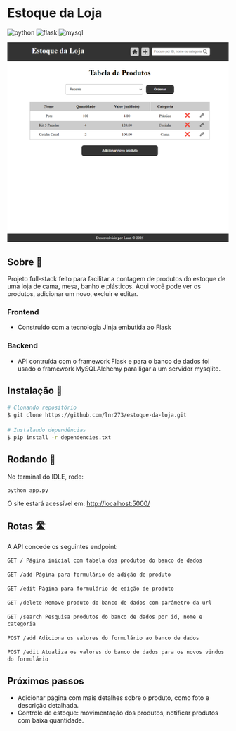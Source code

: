 # Estoque da Loja
![python](https://img.shields.io/badge/Python-3776AB?style=for-the-badge&logo=python&logoColor=white)
![flask](https://img.shields.io/badge/Flask-000000?style=for-the-badge&logo=flask&logoColor=white)
![mysql](https://img.shields.io/badge/MySQL-4B7B9F?style=for-the-badge&logo=mysql&logoColor=white)

![imagem da home page](static/images/estoque-home-page.png)

## Sobre 📝
Projeto full-stack feito para facilitar a contagem de produtos do estoque de uma loja de cama, mesa, banho e plásticos. Aqui você pode ver os produtos, adicionar um novo, excluir e editar.

### Frontend
- Construído com a tecnologia Jinja embutida ao Flask

### Backend
- API contruída com o framework Flask e para o banco de dados foi usado o framework MySQLAlchemy para ligar a um servidor mysqlite.

## Instalação 🚀
```bash
# Clonando repositório
$ git clone https://github.com/lnr273/estoque-da-loja.git

# Instalando dependências
$ pip install -r dependencies.txt 
```

## Rodando 🤖
No terminal do IDLE, rode:
```
python app.py
```
O site estará acessível em: [http://localhost:5000/](http://localhost:5000/) 

## Rotas 🛣️
A API concede os seguintes endpoint:
```
GET / Página inicial com tabela dos produtos do banco de dados

GET /add Página para formulário de adição de produto

GET /edit Página para formulário de edição de produto

GET /delete Remove produto do banco de dados com parâmetro da url

GET /search Pesquisa produtos do banco de dados por id, nome e categoria

POST /add Adiciona os valores do formulário ao banco de dados

POST /edit Atualiza os valores do banco de dados para os novos vindos do formulário
```

## Próximos passos
- Adicionar página com mais detalhes sobre o produto, como foto e descrição detalhada.
- Controle de estoque: movimentação dos produtos, notificar produtos com baixa quantidade.